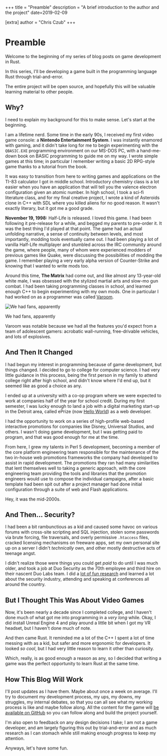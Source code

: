 +++
title = "Preamble"
description = "A brief introduction to the author and the project"
date=2019-02-09

[extra]
author = "Chris Czub"
+++

# Preamble

Welcome to the beginning of my series of blog posts on game development in Rust.

In this series, I'll be developing a game built in the programming language Rust through trial-and-error.

The entire project will be open source, and hopefully this will be valuable learning material to other people.

## Why?

I need to explain my background for this to make sense. Let's start at the beginning.

I am a lifetime nerd. Some time in the early 90s, I received my first video game console: a **Nintendo Entertainment System**.
I was instantly enamored with gaming, and it didn't take long for me to begin experimenting with the `QBASIC.EXE` programming
environment on our MS-DOS PC, with a hand-me-down book on BASIC programming to guide me on my way. I wrote simple games at this
time; in particular I remember writing a basic 2D RPG-style game thanks to a tutorial from the book.

It was easy to transition from here to writing games and applications on the TI-83 calculator I got in middle school. Introductory chemistry class is a lot easier when you have an application that will tell you the valence electron configuration given an atomic number. In high school, I took a sci-fi literature class, and for my final creative project, I wrote a kind of Asteroids clone in C++ with SDL where you killed aliens for no good reason. It wasn't exactly literary, but it got me a good grade.

**November 19, 1998:** Half-Life is released. I loved this game. I had been following it pre-release for a while, and begged my parents to pre-order it. It was the best thing I'd played at that point. The game had an actual unfolding narrative, a sense of continuity between levels, and most importantly, modding tools eventually came out. I had been playing a lot of vanilla Half-Life multiplayer and stumbled across the IRC community around the game, where people, many of whom were experienced modders of previous games like Quake, were discussing the possibilities of modding the game. I remember playing a very early alpha version of Counter-Strike and knowing that I wanted to write mods too.

Around this time, **The Matrix** had come out, and like almost any 13-year-old white male, I was obsessed with the stylized martial arts and slow-mo gun combat. I had been taking programming classes in school, and learned enough C++ to begin experimenting with my own mods. One in particular I had worked on as a programmer was called [Varoom](https://www.moddb.com/mods/varoom).

![We had fans, apparently](/images/varoom.png)
<div class="subtitle">We had fans, apparently</div>

Varoom was notable because we had all the features you'd expect from a team of adolescent gamers: acrobatic wall-running, free-drivable vehicles, and lots of explosives.

## And Then It Changed

I had begun my interest in programming because of game development, but things changed. I decided to go to college for computer science. I had very little guidance in this process, being the first person in my family to attend college right after high school, and didn't know where I'd end up, but it seemed like as good a choice as any.

I ended up at a university with a co-op program where we were expected to work at companies half of the year for school credit. During my first semester, I was lucky enough to land a job with a digital marketing start-up in the Detroit area, called ePrize (now [Hello World](https://helloworld.com)) as a web developer.

I had the opportunity to work on a series of high-profile web-based interactive promotions for companies like Disney, Universal Studios, and others. I wasn't doing game development, but I was getting paid to program, and that was good enough for me at the time.

From here, I grew my talents in Perl 5 development, becoming a member of the core platform engineering team responsible for the maintenance of the two in-house web promotions frameworks the company had developed to assist in rapid development. The promotions they ran had many similarities that lent themselves well to taking a generic approach, with the core engineering team providing the tools and libraries that the promotion engineers would use to compose the individual campaigns, after a basic template had been spit out after a project manager had done initial configuration through a suite of web and Flash applications.

Hey, it was the mid-2000s.

## And Then... Security?

I had been a bit rambunctious as a kid and caused some havoc on various forums with cross-site scripting and SQL injection, stolen some passwords via brute forcing, file traversals, and overly permissive `.htaccess` files, cracked licensing mechanisms on freeware apps, set my own personal site up on a server I didn't *technically* own, and other mostly destructive acts of teenage angst.

I didn't realize those were things you could get *paid* to do until I was much older, and took a job at Duo Security as the 70th employee and third hire on their nascent Duo Labs team. I did a [lot of fun research](https://duo.com/decipher/oem-laptop-security-shootout) and learned a lot about the security industry, attending and speaking at conferences all around the country.

## But I Thought This Was About Video Games

Now, it's been nearly a decade since I completed college, and I haven't done much of what got me into programming in a *very long* while. Okay, I did install Unreal Engine 4 and play around a little bit when I got my VR headset, but I haven't done much of note.

And then came Rust. It reminded me a lot of the C++ I spent a lot of time messing with as a kid, but safer and more ergonomic for developers. It looked _so cool_, but I had very little reason to learn it other than curiosity.

Which, really, is as good enough a reason as any, so I decided that writing a game was the perfect opportunity to learn Rust at the same time.

## How This Blog Will Work

I'll post updates as I have them. Maybe about once a week on average. I'll try to document my development process, my ups, my downs, my struggles, my internal debates, so that you can all see what my working process is like and maybe follow along. All the content for the game will [be available on GitHub](https://github.com/zbuc/rust_tower_defense) so you can follow along and build the project yourself.

I'm also open to feedback on any design decisions I take; I am not a game developer, and am largely figuring this out by trial-and-error and as much research as I can stomach while still making enough progress to keep my attention.

Anyways, let's have some fun.
